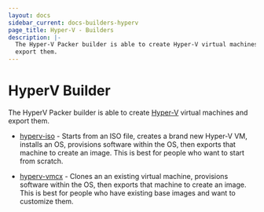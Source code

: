 ```yaml
---
layout: docs
sidebar_current: docs-builders-hyperv
page_title: Hyper-V - Builders
description: |-
  The Hyper-V Packer builder is able to create Hyper-V virtual machines and
  export them.
---
```


# HyperV Builder

The HyperV Packer builder is able to create [Hyper-V](https://www.microsoft.com/en-us/server-cloud/solutions/virtualization.aspx)
virtual machines and export them.

- [hyperv-iso](/docs/builders/hyperv-iso.html) - Starts from
  an ISO file, creates a brand new Hyper-V VM, installs an OS,
  provisions software within the OS, then exports that machine to create
  an image. This is best for people who want to start from scratch.

* [hyperv-vmcx](/docs/builders/hyperv-vmcx.html) - Clones an
  an existing virtual machine, provisions software within the OS, 
  then exports that machine to create an image. This is best for 
  people who have existing base images and want to customize them.